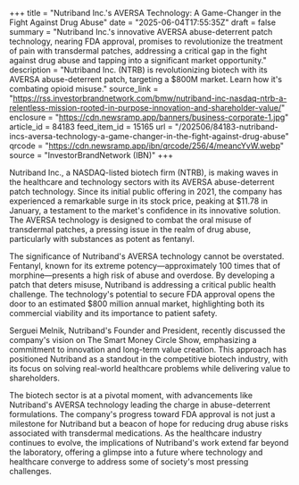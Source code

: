 +++
title = "Nutriband Inc.'s AVERSA Technology: A Game-Changer in the Fight Against Drug Abuse"
date = "2025-06-04T17:55:35Z"
draft = false
summary = "Nutriband Inc.'s innovative AVERSA abuse-deterrent patch technology, nearing FDA approval, promises to revolutionize the treatment of pain with transdermal patches, addressing a critical gap in the fight against drug abuse and tapping into a significant market opportunity."
description = "Nutriband Inc. (NTRB) is revolutionizing biotech with its AVERSA abuse-deterrent patch, targeting a $800M market. Learn how it's combating opioid misuse."
source_link = "https://rss.investorbrandnetwork.com/bmw/nutriband-inc-nasdaq-ntrb-a-relentless-mission-rooted-in-purpose-innovation-and-shareholder-value/"
enclosure = "https://cdn.newsramp.app/banners/business-corporate-1.jpg"
article_id = 84183
feed_item_id = 15165
url = "/202506/84183-nutriband-incs-aversa-technology-a-game-changer-in-the-fight-against-drug-abuse"
qrcode = "https://cdn.newsramp.app/ibn/qrcode/256/4/meancYvW.webp"
source = "InvestorBrandNetwork (IBN)"
+++

<p>Nutriband Inc., a NASDAQ-listed biotech firm (NTRB), is making waves in the healthcare and technology sectors with its AVERSA abuse-deterrent patch technology. Since its initial public offering in 2021, the company has experienced a remarkable surge in its stock price, peaking at $11.78 in January, a testament to the market's confidence in its innovative solution. The AVERSA technology is designed to combat the oral misuse of transdermal patches, a pressing issue in the realm of drug abuse, particularly with substances as potent as fentanyl.</p><p>The significance of Nutriband's AVERSA technology cannot be overstated. Fentanyl, known for its extreme potency—approximately 100 times that of morphine—presents a high risk of abuse and overdose. By developing a patch that deters misuse, Nutriband is addressing a critical public health challenge. The technology's potential to secure FDA approval opens the door to an estimated $800 million annual market, highlighting both its commercial viability and its importance to patient safety.</p><p>Serguei Melnik, Nutriband's Founder and President, recently discussed the company's vision on The Smart Money Circle Show, emphasizing a commitment to innovation and long-term value creation. This approach has positioned Nutriband as a standout in the competitive biotech industry, with its focus on solving real-world healthcare problems while delivering value to shareholders.</p><p>The biotech sector is at a pivotal moment, with advancements like Nutriband's AVERSA technology leading the charge in abuse-deterrent formulations. The company's progress toward FDA approval is not just a milestone for Nutriband but a beacon of hope for reducing drug abuse risks associated with transdermal medications. As the healthcare industry continues to evolve, the implications of Nutriband's work extend far beyond the laboratory, offering a glimpse into a future where technology and healthcare converge to address some of society's most pressing challenges.</p>